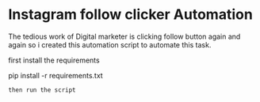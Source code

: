 # Instagram follow clicker Automation

The tedious work of Digital marketer is clicking follow button again and again so i created this automation script to automate this task.

first install the requirements

pip install -r requirements.txt

    then run the script
